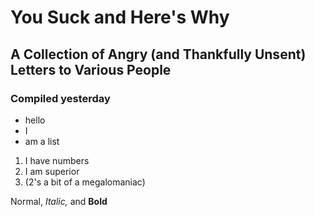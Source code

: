 # You Suck and Here's Why

## A Collection of Angry (and Thankfully Unsent) Letters to Various People

### Compiled yesterday

- hello
- I
- am a list

<!-- Oh, by the way, Future Me, we're out of milk -->

1. I have numbers
2. I am superior
3. (2's a bit of a megalomaniac)

Normal, _Italic,_ and **Bold**
